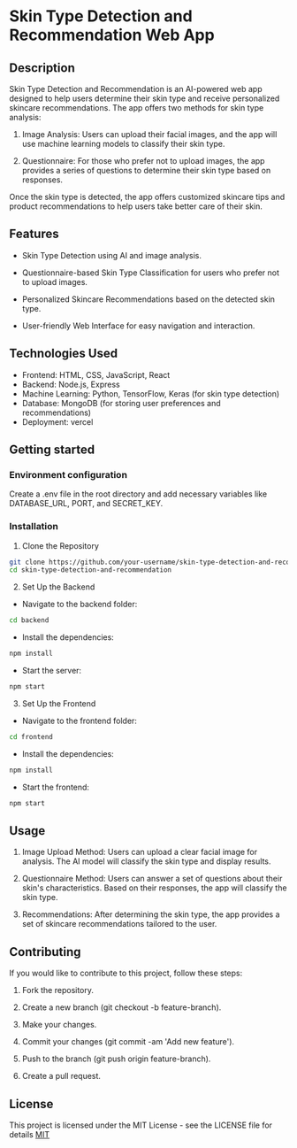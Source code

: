 # Skin Type Detection and Recommendation Web App

## Description
Skin Type Detection and Recommendation is an AI-powered web app designed to help users determine their skin type and receive personalized skincare recommendations. The app offers two methods for skin type analysis:

1. Image Analysis: Users can upload their facial images, and the app will use machine learning models to classify their skin type.

2. Questionnaire: For those who prefer not to upload images, the app provides a series of questions to determine their skin type based on responses.

Once the skin type is detected, the app offers customized skincare tips and product recommendations to help users take better care of their skin.

## Features
- Skin Type Detection using AI and image analysis.

- Questionnaire-based Skin Type Classification for users who prefer not to upload images.

- Personalized Skincare Recommendations based on the detected skin type.

- User-friendly Web Interface for easy navigation and interaction.

## Technologies Used
- Frontend: HTML, CSS, JavaScript, React
- Backend: Node.js, Express
- Machine Learning: Python, TensorFlow, Keras (for skin type detection)
- Database: MongoDB (for storing user preferences and recommendations)
- Deployment: vercel

## Getting started

### Environment configuration
Create a .env file in the root directory and add necessary variables like DATABASE_URL, PORT, and SECRET_KEY.

### Installation
1. Clone the Repository
```bash
git clone https://github.com/your-username/skin-type-detection-and-recommendation.git
cd skin-type-detection-and-recommendation
```

2. Set Up the Backend
- Navigate to the backend folder:
```bash
cd backend
```

- Install the dependencies:
```bash
npm install
```

- Start the server:
```bash
npm start
```

3. Set Up the Frontend
- Navigate to the frontend folder:
```bash
cd frontend
```

- Install the dependencies:
```bash
npm install
```

- Start the frontend:
```bash
npm start
```

## Usage
1. Image Upload Method: Users can upload a clear facial image for analysis. The AI model will classify the skin type and display results.

2. Questionnaire Method: Users can answer a set of questions about their skin's characteristics. Based on their responses, the app will classify the skin type.

3. Recommendations: After determining the skin type, the app provides a set of skincare recommendations tailored to the user.

## Contributing
If you would like to contribute to this project, follow these steps:

1. Fork the repository.

2. Create a new branch (git checkout -b feature-branch).

3. Make your changes.

4. Commit your changes (git commit -am 'Add new feature').

5. Push to the branch (git push origin feature-branch).

6. Create a pull request.

## License
This project is licensed under the MIT License - see the LICENSE file for details
[MIT](LICENSE)
